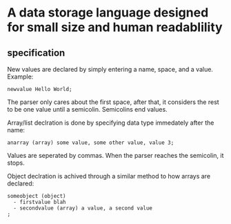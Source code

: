 # A data storage language designed for small size and human readablility
## specification
New values are declared by simply entering a name, space, and a value. Example:
```
newvalue Hello World;
```
The parser only cares about the first space, after that, it considers the rest to be one value until a semicolin. Semicolins end values.

Array/list declration is done by specifying data type immedately after the name:
```
anarray (array) some value, some other value, value 3;
```
Values are seperated by commas. When the parser reaches the semicolin, it stops.

Object declration is achived through a similar method to how arrays are declared:
```
someobject (object)
  - firstvalue blah
  - secondvalue (array) a value, a second value
;
```
